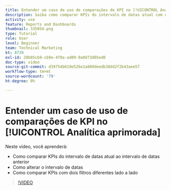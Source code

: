 ```yaml
---
title: Entender um caso de uso de comparações de KPI no [!UICONTROL Analítica aprimorada]
description: Saiba como comparar KPIs do intervalo de datas atual com um intervalo de datas anterior e como comparar KPIs com dois filtros diferentes.
activity: use
feature: Reports and Dashboards
thumbnail: 335054.png
type: Tutorial
role: User
level: Beginner
team: Technical Marketing
kt: 8739
exl-id: 28b85cb9-cb9e-4f0a-ad09-9a0d73d05ed0
doc-type: video
source-git-commit: d39754b619e526e1a869deedb38dd2f2b43aee57
workflow-type: tm+mt
source-wordcount: '79'
ht-degree: 0%

---
```


# Entender um caso de uso de comparações de KPI no [!UICONTROL Analítica aprimorada]

Neste vídeo, você aprenderá:

* Como comparar KPIs do intervalo de datas atual ao intervalo de datas anterior
* Como alterar o intervalo de datas
* Como comparar KPIs com dois filtros diferentes lado a lado

>[!VIDEO](https://video.tv.adobe.com/v/335054/?quality=12)
